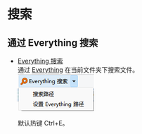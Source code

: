 # 搜索
## 通过 Everything 搜索
- [Everything 搜索](https://github.com/Chaoses-Ib/IbDOpusScripts/blob/main/Buttons/EverythingSearch.zh-Hans.dcf)  
  通过 [Everything](https://www.voidtools.com/) 在当前文件夹下搜索文件。  
  ![](images/EverythingSearch.zh-Hans.png)

  默认热键 Ctrl+E。